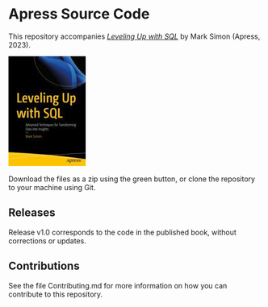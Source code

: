 # Apress Source Code

This repository accompanies [*Leveling Up with SQL*](https://link.springer.com/book/10.1007/978-1-4842-9685-1) by Mark Simon (Apress, 2023).

[comment]: #cover
![Cover image](978-1-4842-9684-4.jpg)

Download the files as a zip using the green button, or clone the repository to your machine using Git.

## Releases

Release v1.0 corresponds to the code in the published book, without corrections or updates.

## Contributions

See the file Contributing.md for more information on how you can contribute to this repository.
